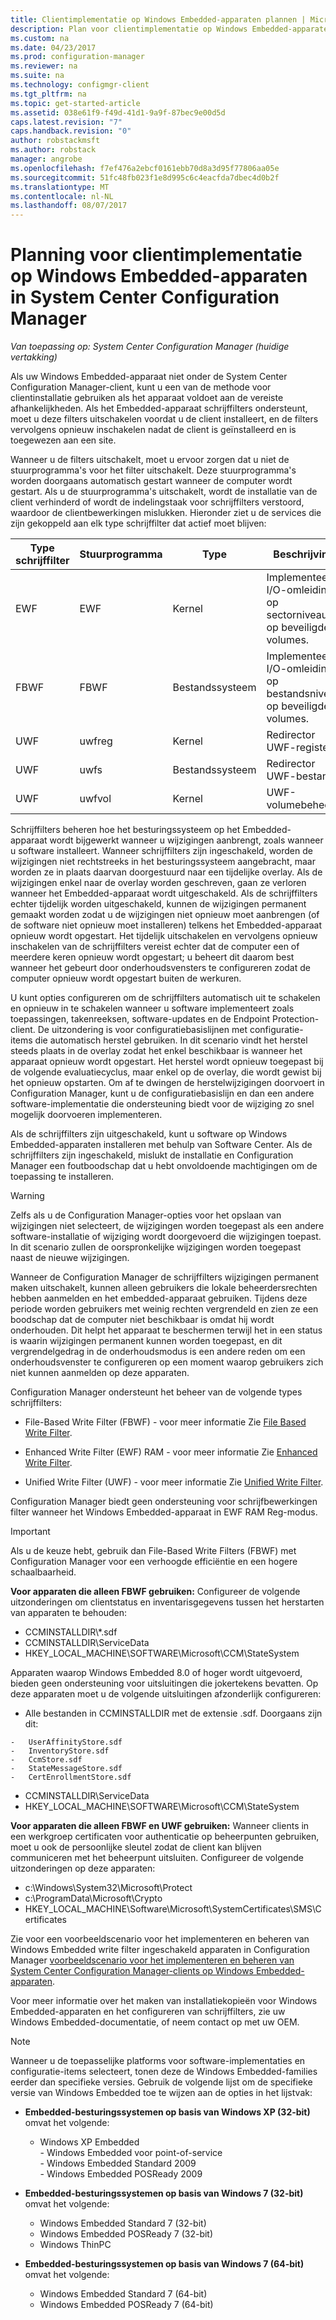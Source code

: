 ```yaml
---
title: Clientimplementatie op Windows Embedded-apparaten plannen | Microsoft Docs
description: Plan voor clientimplementatie op Windows Embedded-apparaten in System Center Configuration Manager.
ms.custom: na
ms.date: 04/23/2017
ms.prod: configuration-manager
ms.reviewer: na
ms.suite: na
ms.technology: configmgr-client
ms.tgt_pltfrm: na
ms.topic: get-started-article
ms.assetid: 038e61f9-f49d-41d1-9a9f-87bec9e00d5d
caps.latest.revision: "7"
caps.handback.revision: "0"
author: robstackmsft
ms.author: robstack
manager: angrobe
ms.openlocfilehash: f7ef476a2ebcf0161ebb70d8a3d95f77806aa05e
ms.sourcegitcommit: 51fc48fb023f1e8d995c6c4eacfda7dbec4d0b2f
ms.translationtype: MT
ms.contentlocale: nl-NL
ms.lasthandoff: 08/07/2017
---
```

# <a name="planning-for-client-deployment-to-windows-embedded-devices-in-system-center-configuration-manager"></a>Planning voor clientimplementatie op Windows Embedded-apparaten in System Center Configuration Manager

*Van toepassing op: System Center Configuration Manager (huidige vertakking)*

<a name="BKMK_DeployClientEmbedded"></a>Als uw Windows Embedded-apparaat niet onder de System Center Configuration Manager-client, kunt u een van de methode voor clientinstallatie gebruiken als het apparaat voldoet aan de vereiste afhankelijkheden. Als het Embedded-apparaat schrijffilters ondersteunt, moet u deze filters uitschakelen voordat u de client installeert, en de filters vervolgens opnieuw inschakelen nadat de client is geïnstalleerd en is toegewezen aan een site.  

 Wanneer u de filters uitschakelt, moet u ervoor zorgen dat u niet de stuurprogramma's voor het filter uitschakelt. Deze stuurprogramma's worden doorgaans automatisch gestart wanneer de computer wordt gestart. Als u de stuurprogramma's uitschakelt, wordt de installatie van de client verhinderd of wordt de indelingstaak voor schrijffilters verstoord, waardoor de clientbewerkingen mislukken. Hieronder ziet u de services die zijn gekoppeld aan elk type schrijffilter dat actief moet blijven:  

|Type schrijffilter|Stuurprogramma|Type|Beschrijving|  
|-----------------------|------------|----------|-----------------|  
|EWF|EWF|Kernel|Implementeert I/O-omleiding op sectorniveau op beveiligde volumes.|  
|FBWF|FBWF|Bestandssysteem|Implementeert I/O-omleiding op bestandsniveau op beveiligde volumes.|  
|UWF|uwfreg|Kernel|Redirector UWF-register|  
|UWF|uwfs|Bestandssysteem|Redirector UWF-bestand|  
|UWF|uwfvol|Kernel|UWF-volumebeheer|  

 Schrijffilters beheren hoe het besturingssysteem op het Embedded-apparaat wordt bijgewerkt wanneer u wijzigingen aanbrengt, zoals wanneer u software installeert. Wanneer schrijffilters zijn ingeschakeld, worden de wijzigingen niet rechtstreeks in het besturingssysteem aangebracht, maar worden ze in plaats daarvan doorgestuurd naar een tijdelijke overlay. Als de wijzigingen enkel naar de overlay worden geschreven, gaan ze verloren wanneer het Embedded-apparaat wordt uitgeschakeld. Als de schrijffilters echter tijdelijk worden uitgeschakeld, kunnen de wijzigingen permanent gemaakt worden zodat u de wijzigingen niet opnieuw moet aanbrengen (of de software niet opnieuw moet installeren) telkens het Embedded-apparaat opnieuw wordt opgestart. Het tijdelijk uitschakelen en vervolgens opnieuw inschakelen van de schrijffilters vereist echter dat de computer een of meerdere keren opnieuw wordt opgestart; u beheert dit daarom best wanneer het gebeurt door onderhoudsvensters te configureren zodat de computer opnieuw wordt opgestart buiten de werkuren.  

 U kunt opties configureren om de schrijffilters automatisch uit te schakelen en opnieuw in te schakelen wanneer u software implementeert zoals toepassingen, takenreeksen, software-updates en de Endpoint Protection-client. De uitzondering is voor configuratiebasislijnen met configuratie-items die automatisch herstel gebruiken. In dit scenario vindt het herstel steeds plaats in de overlay zodat het enkel beschikbaar is wanneer het apparaat opnieuw wordt opgestart. Het herstel wordt opnieuw toegepast bij de volgende evaluatiecyclus, maar enkel op de overlay, die wordt gewist bij het opnieuw opstarten. Om af te dwingen de herstelwijzigingen doorvoert in Configuration Manager, kunt u de configuratiebasislijn en dan een andere software-implementatie die ondersteuning biedt voor de wijziging zo snel mogelijk doorvoeren implementeren.  

 Als de schrijffilters zijn uitgeschakeld, kunt u software op Windows Embedded-apparaten installeren met behulp van Software Center. Als de schrijffilters zijn ingeschakeld, mislukt de installatie en Configuration Manager een foutboodschap dat u hebt onvoldoende machtigingen om de toepassing te installeren.  

> [!WARNING]  
>  Zelfs als u de Configuration Manager-opties voor het opslaan van wijzigingen niet selecteert, de wijzigingen worden toegepast als een andere software-installatie of wijziging wordt doorgevoerd die wijzigingen toepast. In dit scenario zullen de oorspronkelijke wijzigingen worden toegepast naast de nieuwe wijzigingen.  

 Wanneer de Configuration Manager de schrijffilters wijzigingen permanent maken uitschakelt, kunnen alleen gebruikers die lokale beheerdersrechten hebben aanmelden en het embedded-apparaat gebruiken. Tijdens deze periode worden gebruikers met weinig rechten vergrendeld en zien ze een boodschap dat de computer niet beschikbaar is omdat hij wordt onderhouden. Dit helpt het apparaat te beschermen terwijl het in een status is waarin wijzigingen permanent kunnen worden toegepast, en dit vergrendelgedrag in de onderhoudsmodus is een andere reden om een onderhoudsvenster te configureren op een moment waarop gebruikers zich niet kunnen aanmelden op deze apparaten.  

 Configuration Manager ondersteunt het beheer van de volgende types schrijffilters:  

-   File-Based Write Filter (FBWF) - voor meer informatie Zie [File Based Write Filter](http://go.microsoft.com/fwlink/?LinkID=204717).  

-   Enhanced Write Filter (EWF) RAM - voor meer informatie Zie [Enhanced Write Filter](http://go.microsoft.com/fwlink/?LinkId=204718).  

-   Unified Write Filter (UWF) - voor meer informatie Zie [Unified Write Filter](http://go.microsoft.com/fwlink/?LinkId=309236).  

 Configuration Manager biedt geen ondersteuning voor schrijfbewerkingen filter wanneer het Windows Embedded-apparaat in EWF RAM Reg-modus.  

> [!IMPORTANT]  
>  Als u de keuze hebt, gebruik dan File-Based Write Filters (FBWF) met Configuration Manager voor een verhoogde efficiëntie en een hogere schaalbaarheid.
>
> **Voor apparaten die alleen FBWF gebruiken:** Configureer de volgende uitzonderingen om clientstatus en inventarisgegevens tussen het herstarten van apparaten te behouden:  
>   
>  -   CCMINSTALLDIR\\*.sdf  
> -   CCMINSTALLDIR\ServiceData  
> -   HKEY_LOCAL_MACHINE\SOFTWARE\Microsoft\CCM\StateSystem  
>   
>  Apparaten waarop Windows Embedded 8.0 of hoger wordt uitgevoerd, bieden geen ondersteuning voor uitsluitingen die jokertekens bevatten. Op deze apparaten moet u de volgende uitsluitingen afzonderlijk configureren:  
>   
>  -   Alle bestanden in CCMINSTALLDIR met de extensie .sdf. Doorgaans zijn dit:  
>   
>     -   UserAffinityStore.sdf  
>     -   InventoryStore.sdf  
>     -   CcmStore.sdf  
>     -   StateMessageStore.sdf  
>     -   CertEnrollmentStore.sdf  
> -   CCMINSTALLDIR\ServiceData  
> -   HKEY_LOCAL_MACHINE\SOFTWARE\Microsoft\CCM\StateSystem  
>   
> **Voor apparaten die alleen FBWF en UWF gebruiken:** Wanneer clients in een werkgroep certificaten voor authenticatie op beheerpunten gebruiken, moet u ook de persoonlijke sleutel zodat de client kan blijven communiceren met het beheerpunt uitsluiten. Configureer de volgende uitzonderingen op deze apparaten:  
>   
>  -   c:\Windows\System32\Microsoft\Protect  
> -   c:\ProgramData\Microsoft\Crypto  
> -   HKEY_LOCAL_MACHINE\Software\Microsoft\SystemCertificates\SMS\Certificates  

 Zie voor een voorbeeldscenario voor het implementeren en beheren van Windows Embedded write filter ingeschakeld apparaten in Configuration Manager [voorbeeldscenario voor het implementeren en beheren van System Center Configuration Manager-clients op Windows Embedded-apparaten](../../../../core/clients/deploy/example-scenario-for-deploying-and-managing-clients-on-windows-embedded-devices.md).  

 Voor meer informatie over het maken van installatiekopieën voor Windows Embedded-apparaten en het configureren van schrijffilters, zie uw Windows Embedded-documentatie, of neem contact op met uw OEM.  

> [!NOTE]  
>  Wanneer u de toepasselijke platforms voor software-implementaties en configuratie-items selecteert, tonen deze de Windows Embedded-families eerder dan specifieke versies. Gebruik de volgende lijst om de specifieke versie van Windows Embedded toe te wijzen aan de opties in het lijstvak:  
>   
>  -   **Embedded-besturingssystemen op basis van Windows XP (32-bit)** omvat het volgende:  
>   
>      -   Windows XP Embedded  
>     -   Windows Embedded voor point-of-service  
>     -   Windows Embedded Standard 2009  
>     -   Windows Embedded POSReady 2009  
> -   **Embedded-besturingssystemen op basis van Windows 7 (32-bit)** omvat het volgende:  
>   
>      -   Windows Embedded Standard 7 (32-bit)  
>     -   Windows Embedded POSReady 7 (32-bit)  
>     -   Windows ThinPC  
> -   **Embedded-besturingssystemen op basis van Windows 7 (64-bit)** omvat het volgende:  
>   
>      -   Windows Embedded Standard 7 (64-bit)  
>     -   Windows Embedded POSReady 7 (64-bit)
